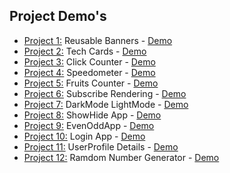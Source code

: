 ## Project Demo's
- [Project 1:](https://github.com/tjmanoj/ccbp-reactjs/tree/main/reusableBanners) Reusable Banners - [Demo](https://tjmanojbanners.ccbp.tech/)
- [Project 2:](https://github.com/tjmanoj/ccbp-reactjs/tree/main/TechCards) Tech Cards -             [Demo](https://tjmanojcards.ccbp.tech/)
- [Project 3:](https://github.com/tjmanoj/ccbp-reactjs/tree/main/ClickCounter) Click Counter -       [Demo](https://tjmanojcounter.ccbp.tech/)
- [Project 4:](https://github.com/tjmanoj/ccbp-reactjs/tree/main/Speedometer) Speedometer -          [Demo](https://tjmanojspeed.ccbp.tech/)
- [Project 5:](https://github.com/tjmanoj/ccbp-reactjs/tree/main/FruitsCounter) Fruits Counter -     [Demo](https://tjmanojfruits.ccbp.tech/)
- [Project 6:](https://github.com/tjmanoj/ccbp-reactjs/tree/main/ConditionalRendering1) Subscribe Rendering -     [Demo](https://tjmanojcr1.ccbp.tech/)
- [Project 7:](https://github.com/tjmanoj/ccbp-reactjs/tree/main/ConditionalRendering2) DarkMode LightMode -     [Demo](https://tjcolormodes.ccbp.tech/)
- [Project 8:](https://github.com/tjmanoj/ccbp-reactjs/tree/main/ShowHideApp) ShowHide App -     [Demo](https://tjshowhideapp.ccbp.tech/)
- [Project 9:](https://github.com/tjmanoj/ccbp-reactjs/tree/main/EvenOddApp) EvenOddApp -     [Demo](https://tjevenoddapp.ccbp.tech/)
- [Project 10:](https://github.com/tjmanoj/ccbp-reactjs/tree/main/LoginApp) Login App -     [Demo](https://tjloginapp.ccbp.tech/)
- [Project 11:](https://github.com/tjmanoj/ccbp-reactjs/tree/main/UserProfile) UserProfile Details -     [Demo](https://tjuserdetails01.ccbp.tech/)
- [Project 12:](https://github.com/tjmanoj/ccbp-reactjs/tree/main/CounterApp) Ramdom Number Generator -     [Demo](https://tjcounternumber.ccbp.tech/)
